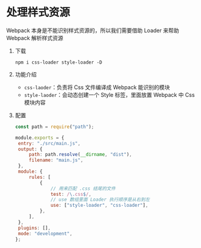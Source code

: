 # 处理样式资源

Webpack 本身是不能识别样式资源的，所以我们需要借助 Loader 来帮助 Webpack 解析样式资源

1. 下载

   ```commandLine
   npm i css-loader style-loader -D
   ```

2. 功能介绍

   - `css-laoder`：负责将 Css 文件编译成 Webpack 能识别的模块
   - `style-laoder`：会动态创建一个 Style 标签，里面放置 Webpack 中 Css 模块内容

3. 配置

   ```js
   const path = require("path");

   module.exports = {
   	entry: "./src/main.js",
   	output: {
   		path: path.resolve(__dirname, "dist"),
   		filename: "main.js",
   	},
   	module: {
   		rules: [
   			{
   				// 用来匹配 .css 结尾的文件
   				test: /\.css$/,
   				// use 数组里面 Loader 执行顺序是从右到左
   				use: ["style-loader", "css-loader"],
   			},
   		],
   	},
   	plugins: [],
   	mode: "development",
   };
   ```
